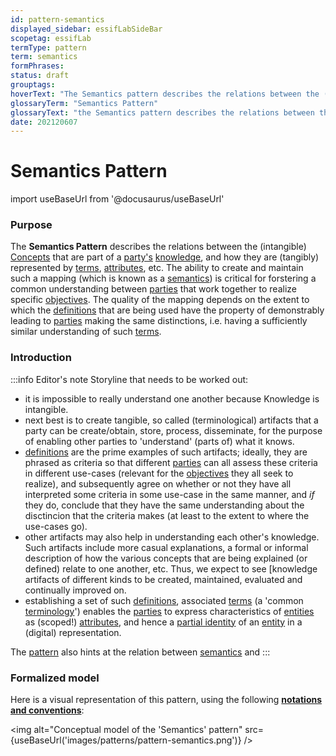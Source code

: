```yaml
---
id: pattern-semantics
displayed_sidebar: essifLabSideBar
scopetag: essifLab
termType: pattern
term: semantics
formPhrases:
status: draft
grouptags:
hoverText: "The Semantics pattern describes the relations between the (intangible) Concepts that are part of a Party's Knowledge, and how they are (tangibly) represented by Terms, Attributes, etc."
glossaryTerm: "Semantics Pattern"
glossaryText: "the Semantics pattern describes the relations between the (intangible) [Concept](@) that are part of a [party](@) [knowledge](@), and how they are (tangibly) represented by [term](@), [attribute](@), etc."
date: 202120607
---
```


# Semantics Pattern

import useBaseUrl from '@docusaurus/useBaseUrl'

### Purpose

The **Semantics Pattern** describes the relations between the (intangible) [Concepts](@) that are part of a [party's](@) [knowledge](@), and how they are (tangibly) represented by [terms](@), [attributes](@), etc. The ability to create and maintain such a mapping (which is known as a [semantics](@)) is critical for forstering a common understanding between [parties](@) that work together to realize specific [objectives](@). The quality of the mapping depends on the extent to which the [definitions](@) that are being used have the property of demonstrably leading to [parties](@) making the same distinctions, i.e. having a sufficiently similar understanding of such [terms](@).

### Introduction

:::info Editor's note
Storyline that needs to be worked out:
- it is impossible to really understand one another because Knowledge is intangible.
- next best is to create tangible, so called (terminological) artifacts that a party can be create/obtain, store, process, disseminate, for the purpose of enabling other parties to 'understand' (parts of) what it knows.
- [definitions](@) are the prime examples of such artifacts; ideally, they are phrased as criteria so that different [parties](@) can all assess these criteria in different use-cases (relevant for the [objectives](@) they all seek to realize), and subsequently agree on whether or not they have all interpreted some criteria in some use-case in the same manner, and _if_ they do, conclude that they have the same understanding about the disctincion that the criteria makes (at least to the extent to where the use-cases go).
- other artifacts may also help in understanding each other's knowledge. Such artifacts include more casual explanations, a formal or informal description of how the various concepts that are being explained (or defined) relate to one another, etc. Thus, we expect to see [knowledge artifacts of different kinds to be created, maintained, evaluated and continually improved on.
- establishing a set of such [definitions](@), associated [terms](@) (a 'common [terminology](@)') enables the [parties](@) to express characteristics of [entities](@) as (scoped!) [attributes](@), and hence a [partial identity](@) of an [entity](@) in a (digital) representation.

The [pattern](@) also hints at the relation between [semantics](@) and
:::

### Formalized model

Here is a visual representation of this pattern, using the following **[notations and conventions](../notations-and-conventions#pattern-diagram-notations)**:

<img
  alt="Conceptual model of the 'Semantics' pattern"
  src={useBaseUrl('images/patterns/pattern-semantics.png')}
/>
